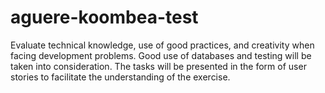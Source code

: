 # aguere-koombea-test
Evaluate technical knowledge, use of good practices, and creativity when facing development problems. Good use of databases and testing will be taken into consideration. The tasks will be presented in the form of user stories to facilitate the understanding of the exercise.
